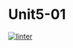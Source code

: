 # Unit5-01
[![linter](https://github.com/Solomontesfaye2/Unit5-01/workflows/linter/badge.svg)](https://github.com/marketplace/actions/super-linter)         

